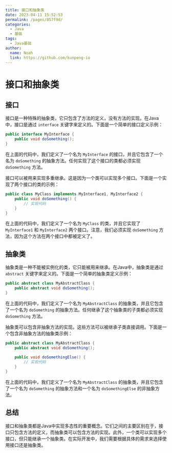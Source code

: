 ```yaml
---
title: 接口和抽象类
date: 2023-04-11 15:52:53
permalink: /pages/857f9d/
categories:
  - Java
  - 基础
tags:
  - Java基础
author: 
  name: Noah
  link: https://github.com/kunpeng-io
---
```

# 接口和抽象类

## 接口

接口是一种特殊的抽象类，它只包含了方法的定义，没有方法的实现。在Java中，接口是通过 `interface` 关键字来定义的。下面是一个简单的接口定义示例：

```java
public interface MyInterface {
    public void doSomething();
}
```

在上面的代码中，我们定义了一个名为 `MyInterface` 的接口，并且它包含了一个名为 `doSomething` 的抽象方法。任何实现了这个接口的类都必须实现 `doSomething` 方法。

接口可以被用来实现多重继承。这是因为一个类可以实现多个接口。下面是一个实现了两个接口的类的示例：

```java
public class MyClass implements MyInterface1, MyInterface2 {
    public void doSomething() {
        // 实现代码
    }
}
```

在上面的代码中，我们定义了一个名为 `MyClass` 的类，并且它实现了 `MyInterface1` 和 `MyInterface2` 两个接口。注意，我们必须实现 `doSomething` 方法，因为这个方法在两个接口中都被定义了。

## 抽象类

抽象类是一种不能被实例化的类，它只能被用来继承。在Java中，抽象类是通过 `abstract` 关键字来定义的。下面是一个简单的抽象类定义示例：

```java
public abstract class MyAbstractClass {
    public abstract void doSomething();
}
```

在上面的代码中，我们定义了一个名为 `MyAbstractClass` 的抽象类，并且它包含了一个名为 `doSomething` 的抽象方法。任何继承了这个抽象类的子类都必须实现 `doSomething` 方法。

抽象类可以包含非抽象方法的实现。这些方法可以被继承子类直接调用。下面是一个包含非抽象方法的抽象类示例：

```java
public abstract class MyAbstractClass {
    public abstract void doSomething();
    
    public void doSomethingElse() {
        // 实现代码
    }
}
```

在上面的代码中，我们定义了一个名为 `MyAbstractClass` 的抽象类，并且它包含了一个名为 `doSomething` 的抽象方法和一个名为 `doSomethingElse` 的非抽象方法。

## 总结

接口和抽象类都是Java中实现多态性的重要概念。它们之间的主要区别在于，接口只包含方法的定义，而抽象类可以包含方法的实现。此外，一个类可以实现多个接口，但只能继承一个抽象类。在实际开发中，我们需要根据具体的需求来选择使用接口还是抽象类。